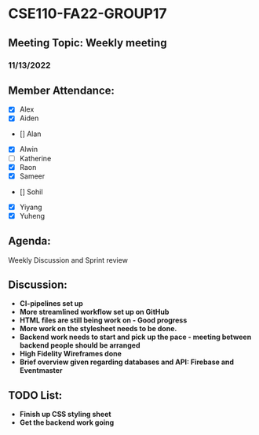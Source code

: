 # CSE110-FA22-GROUP17
## Meeting Topic: Weekly meeting
### 11/13/2022 

## Member Attendance:
- [x] Alex
- [x] Aiden
- [] Alan
- [x] Alwin
- [ ] Katherine
- [x] Raon
- [x] Sameer
- [] Sohil
- [x] Yiyang
- [x] Yuheng

## Agenda:
  Weekly Discussion and Sprint review
  
## Discussion: 
 - **CI-pipelines set up**
 - **More streamlined workflow set up on GitHub**
 - **HTML files are still being work on - Good progress**
 - **More work on the stylesheet needs to be done.**
 - **Backend work needs to start and pick up the pace - meeting between backend people should be arranged**
 - **High Fidelity Wireframes done**
 - **Brief overview given regarding databases and API: Firebase and Eventmaster**
  
 
   

## TODO List:
 - **Finish up CSS styling sheet**
 - **Get the backend work going**
